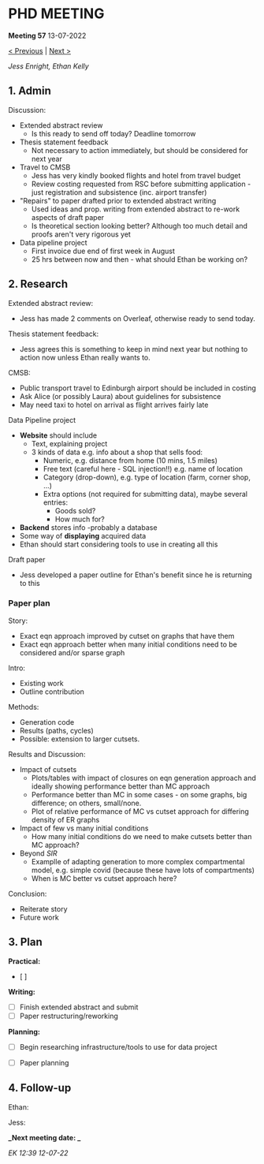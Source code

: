 # PHD MEETING

__Meeting 57__
13-07-2022

[< Previous](../06/56_30-06-22.md) | [Next >]()

_Jess Enright,_
_Ethan Kelly_


## 1. Admin

Discussion:
- Extended abstract review
	- Is this ready to send off today? Deadline tomorrow
- Thesis statement feedback
	- Not necessary to action immediately, but should be considered for next year
- Travel to CMSB
	- Jess has very kindly booked flights and hotel from travel budget
	- Review costing requested from RSC before submitting application - just registration and subsistence (inc. airport transfer)
- "Repairs" to paper drafted prior to extended abstract writing
	- Used ideas and prop. writing from extended abstract to re-work aspects of draft paper
	- Is theoretical section looking better? Although too much detail and proofs aren't very rigorous yet
- Data pipeline project
	- First invoice due end of first week in August
	- 25 hrs between now and then - what should Ethan be working on?


## 2. Research

Extended abstract review:
- Jess has made 2 comments on Overleaf, otherwise ready to send today.

Thesis statement feedback:
- Jess agrees this is something to keep in mind next year but nothing to action now unless Ethan really wants to.

CMSB:
- Public transport travel to Edinburgh airport should be included in costing
- Ask Alice (or possibly Laura) about guidelines for subsistence
- May need taxi to hotel on arrival as flight arrives fairly late

Data Pipeline project
- **Website** should include
	- Text, explaining project
	- 3 kinds of data e.g. info about a shop that sells food:
		- Numeric, e.g. distance from home (10 mins, 1.5 miles)
		- Free text (careful here - SQL injection!!) e.g. name of location
		- Category (drop-down), e.g. type of location (farm, corner shop, ...)
		- Extra options (not required for submitting data), maybe several entries:
			- Goods sold?
			- How much for?
- **Backend** stores info -probably a database
- Some way of **displaying** acquired data
- Ethan should start considering tools to use in creating all this

Draft paper
- Jess developed a paper outline for Ethan's benefit since he is returning to this

### Paper plan


Story:
- Exact eqn approach improved by cutset on graphs that have them
- Exact eqn approach better when many initial conditions need to be considered and/or sparse graph

Intro:
- Existing work
- Outline contribution

Methods:
- Generation code
- Results (paths, cycles)
- Possible: extension to larger cutsets.

Results and Discussion:
- Impact of cutsets
	- Plots/tables with impact of closures on eqn generation approach and ideally showing performance better than MC approach
	- Performance better than MC in some cases - on some graphs, big difference; on others, small/none.
	- Plot of relative performance of MC vs cutset approach for differing density of ER graphs
- Impact of few vs many initial conditions
	- How many initial conditions do we need to make cutsets better than MC approach?
- Beyond $SIR$
	- Examplle of adapting generation to more complex compartmental model, e.g. simple covid (because these have lots of compartments)
	- When is MC better vs cutset approach here?

Conclusion:
- Reiterate story
- Future work


## 3. Plan

**Practical:**
- [ ] 

**Writing:**
- [ ] Finish extended abstract and submit
- [ ] Paper restructuring/reworking

**Planning:**
- [ ] Begin researching infrastructure/tools to use for data project
- [ ] Paper planning



## 4. Follow-up

Ethan:

Jess:


**_Next meeting date: _**



_EK 12:39 12-07-22_
